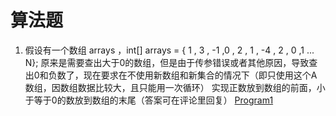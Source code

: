 # 算法题
1. 假设有一个数组 arrays ，int[] arrays = { 1 , 3 , -1 ,0 , 2 , 1 , -4 , 2 , 0 ,1 ...  N};   原来是需要查出大于0的数组，但是由于传参错误或者其他原因，导致查出0和负数了，现在要求在不使用新数组和新集合的情况下（即只使用这个A数组，因数组数据比较大，且只能用一次循环） 实现正数放到数组的前面，小于等于0的数放到数组的末尾（答案可在评论里回复）
[Program1]()